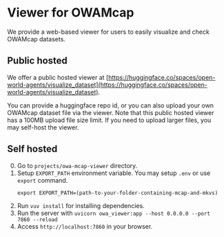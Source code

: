 # Viewer for OWAMcap

We provide a web-based viewer for users to easily visualize and check OWAMcap datasets.

## Public hosted

We offer a public hosted viewer at [https://huggingface.co/spaces/open-world-agents/visualize_dataset](https://huggingface.co/spaces/open-world-agents/visualize_dataset).

You can provide a huggingface repo id, or you can also upload your own OWAMcap dataset file via the viewer.
Note that this public hosted viewer has a 100MB upload file size limit. If you need to upload larger files, you may self-host the viewer.

## Self hosted

0. Go to `projects/owa-mcap-viewer` directory.
1. Setup `EXPORT_PATH` environment variable. You may setup `.env` or use `export` command.
    ```
    export EXPORT_PATH=(path-to-your-folder-containing-mcap-and-mkvs)
    ```
2. Run `vuv install` for installing dependencies.
3. Run the server with `uvicorn owa_viewer:app --host 0.0.0.0 --port 7860 --reload`
4. Access `http://localhost:7860` in your browser.